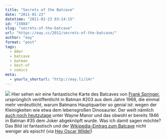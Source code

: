 ```yaml
---
title: "Secrets of the Batcave"
date: "2011-01-23"
datetime: "2011-01-23 03:14:15"
id: "15084"
slug: "secrets-of-the-batcave"
url: "https://eay.cc/2011/secrets-of-the-batcave/"
author: "eay"
format: "post"
tags:
  - 60er
  - batcave
  - batman
  - best-of
  - comics
meta:
  - yourls_shorturl: "http://eay.li/14r"
---
```


[![](https://eay.cc/uploads/2011/secretsofthebatcave.jpg)](http://cl.ly/48br) Hier sehen wir eine fantastische Karte des Batcaves von [Frank Springer](http://en.wikipedia.org/wiki/Frank_Springer), ursprünglich veröffentlicht in Batman #203 aus dem Jahre 1968, die einmal mehr verdeutlicht, warum Batmans Hauptquartier so genial ist: wegen der Kleinigkeiten wie etwa dem lebensgroßen Dinosaurier. Der weilt nämlich [auch noch heutzutage](http://cl.ly/48zn) unter Wayne Manor und das obwohl er bereits 1946 in Batman #35 dem Joker abgeknöpft wurde. Was ich damit sagen möchte? Das Bild ist fantastisch und der [Wikipedia-Eintrag zum Batcave](http://en.wikipedia.org/wiki/Batcave) nicht weniger als episch! (via [Hey Oscar Wilde!](http://heyoscarwilde.tumblr.com/post/2845954985/secrets-of-the-batcave-by-artist-frank))
